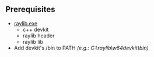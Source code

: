 ## Prerequisites

- [raylib.exe](https://github.com/raysan5/raylib/releases)
	- c++ devkit
	- raylib header
	- raylib lib
- Add devkit's /bin to PATH *(e.g.: C:\raylib\w64devkit\bin)*